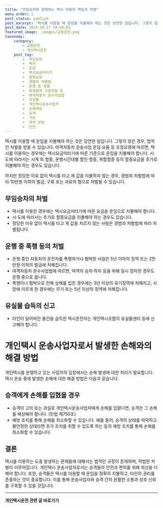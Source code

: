 ```yaml
---
title: "무임승차와 함께하는 택시 이용의 책임과 처벌"
menu_order: 1
post_status: publish
post_excerpt: '택시를 이용할 때 운임을 지불해야 하는 것은 당연한 일입니다. 그렇지 않은 경우, 법적인 처벌을 받을 수 있습니다. 여객자동차 운송사업 운임 요율 등 조정요령에 따르면, 택시를 이용하는 경우에는 택시요금미터기에 따른 기준으로 운임을 지불해야 합니다. 시 도에 따라서는 시계 외 할증, 운행시간대별 할인 할증, 복합할증 등의 할증요금을 추가로 지불해야 하는 경우도 있습니다.'
post_date: 2023-10-17 19:49:03
featured_image: _images/교통운전.png
taxonomy:
    category:
        - 교통운전
        - 개인택시운전
    post_tag:
        -  무임승차
        -  택시
        -  운임
        -  택시요금미터기
        -  할증요금
        -  경범죄 처벌법
        -  운행 중 폭행
        -  특정범죄 가중처벌 등
        -  여객자동차 운수사업법
        -  유실물
        -  개인택시운송사업자
        -  손해배상
        -  승객
        -  구토
        -  대처 방법
        -  안전
---
```




택시를 이용할 때 운임을 지불해야 하는 것은 당연한 일입니다. 그렇지 않은 경우, 법적인 처벌을 받을 수 있습니다. 여객자동차 운송사업 운임·요율 등 조정요령에 따르면, 택시를 이용하는 경우에는 택시요금미터기에 따른 기준으로 운임을 지불해야 합니다. 시·도에 따라서는 시계 외 할증, 운행시간대별 할인·할증, 복합할증 등의 할증요금을 추가로 지불해야 하는 경우도 있습니다.

하지만 정당한 이유 없이 택시를 타고 제 값을 지불하지 않는 경우, 경범죄 처벌법에 따라 10만원 이하의 벌금, 구류 또는 과료의 형으로 처벌될 수 있습니다.

## 무임승차의 처벌

- 택시를 이용한 경우에는 택시요금미터기에 따른 요금을 운임으로 지불해야 합니다.
- 시·도에 따라서는 추가로 할증요금을 지불해야 하는 경우도 있습니다.
- 정당한 이유 없이 택시를 타고 제 값을 치르지 않는 사람은 경범죄 처벌법에 따라 처벌됩니다.

## 운행 중 폭행 등의 처벌

- 운행 중인 자동차의 운전자를 폭행하거나 협박한 사람은 5년 이하의 징역 또는 2천만원 이하의 벌금에 처해집니다.
- 여객자동차 운수사업법에 따르면, 여객의 승차·하차 등을 위해 일시 정차한 경우도 운행 중으로 봅니다.
- 폭행이나 협박으로 인해 상해를 입힌 경우에는 3년 이상의 유기징역에 처해지고, 사망에 이르게 한 경우에는 무기 또는 5년 이상의 징역에 처해집니다.

## 유실물 습득의 신고

- 타인이 잃어버린 물건을 습득한 택시운전자는 개인택시조합의 유실물센터 등에 신고해야 합니다.

# 개인택시 운송사업자로서 발생한 손해와의 해결 방법

개인택시를 운행하고 있는 사업자의 입장에서는 손해 발생에 대한 처리가 필요합니다. 택시 운송 중에 발생한 손해에 대한 해결 방법은 다음과 같습니다.

## 승객에게 손해를 입혔을 경우

- 승객이 고의 또는 과실로 개인택시운송사업자에게 손해를 입혔다면, 승객은 그 손해를 배상해야 합니다. (민법 제750조)
- 예방 조치를 통해 손해를 최소화할 수 있습니다. 예를 들어, 승객의 상태를 파악하고 불안정한 상태라면 추가 조치를 취할 수 있도록 하는 등의 예방 조치를 통해 손해를 최소화할 수 있습니다.

## 결론


택시를 이용하는 도중 발생하는 문제들에 대해서는 법적인 규정이 존재하며, 적법한 처벌이 이루어집니다. 개인택시 운송사업자로서는 승객들의 안전과 편의를 위해 최선을 다해야 합니다. 또한, 승객들은 택시를 이용할 때 운임을 정확히 지불하고, 타인의 권리를 존중하는 것이 중요합니다. 이를 통해 운송사업자와 승객 간의 원활한 소통과 상호 신뢰를 구축할 수 있을 것입니다.

<!-- wp:separator -->
<hr class="wp-block-separator has-alpha-channel-opacity"/>
<!-- /wp:separator -->

<!-- wp:group {"backgroundColor":"base","layout":{"type":"constrained"}} -->
<div class="wp-block-group has-base-background-color has-background"><!-- wp:paragraph {"align":"center","fontSize":"medium"} -->
<p class="has-text-align-center has-large-font-size"><strong>개인택시운전 관련 글 바로가기</strong></p>
<!-- /wp:paragraph -->


<!-- wp:latest-posts
{"categories":[{"id":1441,"count":19,"description":"","link":"https://uknowlaw.com/category/%ea%b0%9c%ec%9d%b8%ed%83%9d%ec%8b%9c%ec%9a%b4%ec%a0%84/","name":"개인택시운전","slug":"개인택시운전","taxonomy":"category","parent":0,"meta":[],"_links":{"self":[{"href":"https://uknowlaw.com/wp-json/wp/v2/categories/1441"}],"collection":[{"href":"https://uknowlaw.com/wp-json/wp/v2/categories"}],"about":[{"href":"https://uknowlaw.com/wp-json/wp/v2/taxonomies/category"}],"wp:post_type":[{"href":"https://uknowlaw.com/wp-json/wp/v2/posts?categories=1441"}],"curies":[{"name":"wp","href":"https://api.w.org/{rel}","templated":true}]}}],"postsToShow":100,"excerptLength":28,"postLayout":"grid","columns":2,"featuredImageAlign":"left","featuredImageSizeSlug":"large","fontSize":"small"} /--></div>
<!-- /wp:group -->